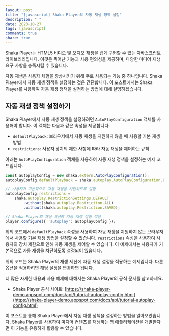 ```yaml
---
layout: post
title: "[javascript] Shaka Player의 자동 재생 정책 설정"
description: " "
date: 2023-10-27
tags: [javascript]
comments: true
share: true
---
```


Shaka Player는 HTML5 비디오 및 오디오 재생을 쉽게 구현할 수 있는 자바스크립트 라이브러리입니다. 이것은 뛰어난 기능과 사용 편의성을 제공하며, 다양한 미디어 재생 요구 사항을 충족시킬 수 있습니다.

자동 재생은 사용자 체험을 향상시키기 위해 주로 사용되는 기능 중 하나입니다. Shaka Player에서 자동 재생 정책을 설정하는 것은 간단합니다. 이 포스트에서는 Shaka Player를 사용하여 자동 재생 정책을 설정하는 방법에 대해 설명하겠습니다.

## 자동 재생 정책 설정하기

Shaka Player에서 자동 재생 정책을 설정하려면 `AutoPlayConfiguration` 객체를 사용해야 합니다. 이 객체는 다음과 같은 속성을 제공합니다.

- `defaultPlayback`: 브라우저에서 자동 재생을 지원하지 않을 때 사용할 기본 재생 방법
- `restrictions`: 사용자 장치의 제한 사항에 따라 자동 재생을 제어하는 규칙

아래는 `AutoPlayConfiguration` 객체를 사용하여 자동 재생 정책을 설정하는 예제 코드입니다.

```javascript
const autoplayConfig = new shaka.extern.AutoPlayConfiguration();
autoplayConfig.defaultPlayback = shaka.autoplay.AutoPlayConfiguration.EngagementMode.VISIBLE;

// 사용자가 기본적으로 자동 재생을 차단하도록 설정
autoplayConfig.restrictions =
    shaka.autoplay.RestrictionSettings.DEFAULT
        .without(shaka.autoplay.Restriction.ALL)
        .without(shaka.autoplay.Restriction.SAVED);

// Shaka Player의 재생 세션에 자동 재생 설정 적용
player.configure({ 'autoplay': autoplayConfig });
```

위의 코드에서 `defaultPlayback` 속성을 사용하여 자동 재생을 지원하지 않는 브라우저에서 사용할 기본 재생 방법을 설정할 수 있습니다. 
`restrictions` 속성을 사용하여 사용자의 장치 제한으로 인해 자동 재생을 제어할 수 있습니다. 이 예제에서는 사용자가 기본적으로 자동 재생을 차단하도록 설정되어 있습니다.

위의 코드는 Shaka Player의 재생 세션에 자동 재생 설정을 적용하는 예제입니다. 다른 옵션을 적용하려면 해당 설정을 변경하면 됩니다.

더 많은 자세한 내용과 사용 예제에 대해서는 Shaka Player의 공식 문서를 참고하세요.

- Shaka Player 공식 사이트: [https://shaka-player-demo.appspot.com/docs/api/tutorial-autoplay-config.html](https://shaka-player-demo.appspot.com/docs/api/tutorial-autoplay-config.html)

이 포스트를 통해 Shaka Player에서 자동 재생 정책을 설정하는 방법을 알아보았습니다. Shaka Player를 사용하여 미디어 컨텐츠를 재생하는 웹 애플리케이션을 개발한다면 이 기능을 유용하게 활용할 수 있습니다.